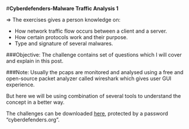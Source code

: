 #**Cyberdefenders-Malware Traffic Analysis 1**

=> The exercises gives a person knowledge on:

- How network traffic flow occurs between a client and a server.
- How certain protocols work and their purpose.
- Type and signature of several malwares.

###Objective:
The challenge contains set of questions which I will cover and explain in this post.

###Note:
Usually the pcaps are monitored and analysed using a free and open-source packet analyzer called wireshark which gives user GUI experience.

But here we will be using combination of several tools to understand the concept in a better way.

The challenges can be downloaded [here](https://cyberdefenders.org/blueteam-ctf-challenges/?search_query=malware), protected by a password “cyberdefenders.org”.
